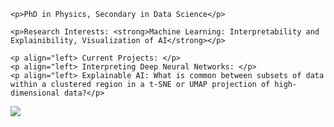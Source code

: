 <div id="describe-text">
	
	<p>PhD in Physics, Secondary in Data Science</p>
  
	<p>Research Interests: <strong>Machine Learning: Interpretability and Explainibility, Visualization of AI</strong></p>
	
	<p align="left> Current Projects: </p>
	<p align="left> Interpreting Deep Neural Networks: </p>
	<p align="left> Explainable AI: What is common between subsets of data within a clustered region in a t-SNE or UMAP projection of high-dimensional data?</p>
		  
<img src="{{ '/assets/img/clusters.jpg' | prepend: site.baseurl }}" id="about-img">
	<p align="left> Data Visualization: Always curious about visualizing interesting datasets. </p>
</div>

<img src="{{ '/assets/img/pic.jpg' | prepend: site.baseurl }}" id="about-img">
